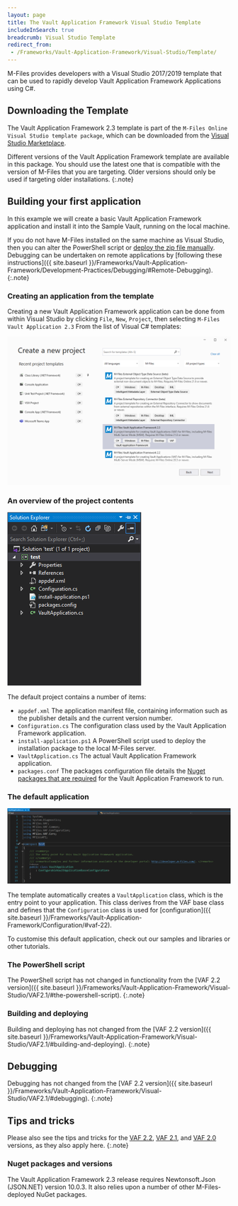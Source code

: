```yaml
---
layout: page
title: The Vault Application Framework Visual Studio Template
includeInSearch: true
breadcrumb: Visual Studio Template
redirect_from:
 - /Frameworks/Vault-Application-Framework/Visual-Studio/Template/
---
```


M-Files provides developers with a Visual Studio 2017/2019 template that can be used to rapidly develop Vault Application Framework Applications using C#.

## Downloading the Template

The Vault Application Framework 2.3 template is part of the `M-Files Online Visual Studio template package`, which can be downloaded from the [Visual Studio Marketplace](https://marketplace.visualstudio.com/items?itemName=M-Files.MFilesVisualStudioExtensions).

Different versions of the Vault Application Framework template are available in this package.  You should use the latest one that is compatible with the version of M-Files that you are targeting.  Older versions should only be used if targeting older installations.
{:.note}

## Building your first application

In this example we will create a basic Vault Application Framework application and install it into the Sample Vault, running on the local machine.

If you do not have M-Files installed on the same machine as Visual Studio, then you can alter the PowerShell script or [deploy the zip file manually](#manual-deployment).  Debugging can be undertaken on remote applications by [following these instructions]({{ site.baseurl }}/Frameworks/Vault-Application-Framework/Development-Practices/Debugging/#Remote-Debugging).
{:.note}

### Creating an application from the template

Creating a new Vault Application Framework application can be done from within Visual Studio by clicking `File`, `New`, `Project`, then selecting `M-Files Vault Application 2.3` From the list of Visual C# templates:

![Creating a new project](create-new-project.png)

### An overview of the project contents

![The project contents](solution-explorer.png)

The default project contains a number of items:

* `appdef.xml`
The application manifest file, containing information such as the publisher details and the current version number.
* `Configuration.cs`
The configuration class used by the Vault Application Framework application.
* `install-application.ps1`
A PowerShell script used to deploy the installation package to the local M-Files server.
* `VaultApplication.cs`
The actual Vault Application Framework application.
* `packages.conf`
The packages configuration file details the [Nuget packages that are required](https://docs.microsoft.com/en-us/nuget/consume-packages/package-restore) for the Vault Application Framework to run.

### The default application

![The default application](default-application.png)

The template automatically creates a `VaultApplication` class, which is the entry point to your application.  This class derives from the VAF base class and defines that the `Configuration` class is used for [configuration]({{ site.baseurl }}/Frameworks/Vault-Application-Framework/Configuration/#vaf-22).

To customise this default application, check out our samples and libraries or other tutorials.

### The PowerShell script

The PowerShell script has not changed in functionality from the [VAF 2.2 version]({{ site.baseurl }}/Frameworks/Vault-Application-Framework/Visual-Studio/VAF2.1/#the-powershell-script).
{:.note}

### Building and deploying

Building and deploying has not changed from the [VAF 2.2 version]({{ site.baseurl }}/Frameworks/Vault-Application-Framework/Visual-Studio/VAF2.1/#building-and-deploying).
{:.note}

## Debugging

Debugging has not changed from the [VAF 2.2 version]({{ site.baseurl }}/Frameworks/Vault-Application-Framework/Visual-Studio/VAF2.1/#debugging).
{:.note}

## Tips and tricks

Please also see the tips and tricks for the [VAF 2.2](/Frameworks/Vault-Application-Framework/Visual-Studio/VAF2.2/#tips-and-tricks), [VAF 2.1](/Frameworks/Vault-Application-Framework/Visual-Studio/VAF2.1/#tips-and-tricks), and [VAF 2.0](/Frameworks/Vault-Application-Framework/Visual-Studio/VAF2.0/#tips-and-tricks) versions, as they also apply here.
{:.note}

### Nuget packages and versions

The Vault Application Framework 2.3 release requires Newtonsoft.Json (JSON.NET) version 10.0.3.  It also relies upon a number of other M-Files-deployed NuGet packages.
